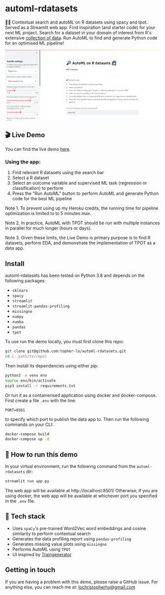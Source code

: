 # automl-rdatasets
🔎🧙 Contextual search and autoML on R datasets using spacy and tpot. Served as a Streamlit web app.
Find inspiration (and starter code) for your next ML project.
Search for a dataset in your domain of interest from R's extensive 
[collection of data](https://vincentarelbundock.github.io/Rdatasets/index.html).
Run AutoML to find and generate Python code for an optimised ML pipeline!

![automl-rdatasets demo](https://github.com/topher-lo/automl-rdatasets/blob/main/media/recording.gif)

## 🎬 Live Demo
You can find the live demo [here](https://automl-rdatasets.herokuapp.com/).
### Using the app:
1. Find relevant R datasets using the search bar
2. Select a R dataset
3. Select an outcome variable and supervised ML task (regression or classification) to perform 
4. Press the "Run AutoML" button to perform AutoML and generate Python code for the best ML pipeline

Note 1. To prevent using up my Heroku credits, the running time for pipeline optimization is limited to
to 5 minutes max.

Note 2. In practice, AutoML with TPOT should be run with multiple instances in parallel
for much longer (hours or days).

Note 3. Given these limits, the Live Demo is primary purpose is to find R datasets, perform EDA, and 
demonstrate the implementation of TPOT as a data app.

## Install
automl-rdatasets has been tested on Python 3.8 and depends on the following packages:
- `sklearn`
- `spacy`
- `streamlit`
- `streamlit-pandas-profiling`
- `missingno`
- `numpy`
- `numba`
- `pandas`
- `tpot`

To use run the demo locally, you must first clone this repo:
```bash
git clone git@github.com:topher-lo/automl-rdatasets.git
cd [..path/to/repo]
```
Then install its dependencies using either pip:
```bash
python3 -m venv env
source env/bin/activate
pip3 install -r requirements.txt
```
Or run it as a containerised application using docker and docker-compose.
First create a file `.env` with the line:
```
PORT=8501
```
to specify which port to publish the data app to.
Then run the following commands on your CLI:
```bash
docker-compose build
docker-compose up -d
```

## 🚀 How to run this demo
In your virtual environment, run the following command from the `automl-rdatasets` dir:
```bash
streamlit run app.py
```
The web app will be available at http://localhost:8501/
Otherwise, if you are using docker, the web app will be available at whichever port you specified in the `.env` file.

## 🦾 Tech stack
- Uses `spaCy`'s pre-trained Word2Vec word embeddings and cosine similarity to perform contextual search
- Generates the data profiling report using `pandas-profiling`
- Generates missing value plots using `missingno`
- Performs AutoML using `TPOT`
- UI inspired by [Traingenerator](https://github.com/jrieke/traingenerator)

## Getting in touch
If you are having a problem with this demo, please raise a GitHub issue. For anything else, you can reach me at: lochristopherhy@gmail.com
